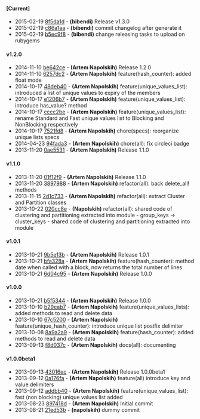 
#### [Current]
 * 2015-02-19 [8f5da1d](../../commit/8f5da1d) - __(bibendi)__ Release v1.3.0
 * 2015-02-19 [c86a1aa](../../commit/c86a1aa) - __(bibendi)__ commit changelog after generate it
 * 2015-02-19 [b5ec9f8](../../commit/b5ec9f8) - __(bibendi)__ change releasing tasks to upload on rubygems

#### v1.2.0
 * 2014-11-10 [be642ce](../../commit/be642ce) - __(Artem Napolskih)__ Release 1.2.0
 * 2014-11-10 [6257dc2](../../commit/6257dc2) - __(Artem Napolskih)__ feature(hash_counter): added float mode
 * 2014-10-17 [48deb40](../../commit/48deb40) - __(Artem Napolskih)__ feature(unique_values_list): introduced a list of unique values to expiry of the members
 * 2014-10-17 [e1206b7](../../commit/e1206b7) - __(Artem Napolskih)__ feature(unique_values_list): introduce has_value? method
 * 2014-10-17 [cccc2be](../../commit/cccc2be) - __(Artem Napolskih)__ feature(unique_values_list): rename Standard and Fast unique values list to Blocking and NonBlocking respectively
 * 2014-10-17 [7521fd8](../../commit/7521fd8) - __(Artem Napolskih)__ chore(specs): reorganize unique lists specs
 * 2014-04-23 [94fada3](../../commit/94fada3) - __(Artem Napolskih)__ chore(all): fix circleci badge
 * 2013-11-20 [0ae5531](../../commit/0ae5531) - __(Artem Napolskih)__ Release 1.1.0

#### v1.1.0
 * 2013-11-20 [01f12f9](../../commit/01f12f9) - __(Artem Napolskih)__ Release 1.1.0
 * 2013-11-20 [3897988](../../commit/3897988) - __(Artem Napolskih)__ refactor(all): back delete_all! methods
 * 2013-11-15 [2d1c733](../../commit/2d1c733) - __(Artem Napolskih)__ refactor(all): extract Cluster and Partition classes
 * 2013-10-22 [020cc8e](../../commit/020cc8e) - __(Napolskih)__ refactor(all): shared code of clustering and partitioning extracted into module - group_keys -> cluster_keys - shared code of clustering and partitioning extracted into module

#### v1.0.1
 * 2013-10-21 [9b5e13b](../../commit/9b5e13b) - __(Artem Napolskih)__ Release 1.0.1
 * 2013-10-21 [bfa328a](../../commit/bfa328a) - __(Artem Napolskih)__ feature(hash_counter): method date when called with a block, now returns the total number of lines
 * 2013-10-21 [6d04c95](../../commit/6d04c95) - __(Artem Napolskih)__ Release 1.0.0

#### v1.0.0
 * 2013-10-21 [b5f5344](../../commit/b5f5344) - __(Artem Napolskih)__ Release 1.0.0
 * 2013-10-10 [b29eab7](../../commit/b29eab7) - __(Artem Napolskih)__ feature(unique_values_lists): added methods to read and delete data
 * 2013-10-10 [67c5200](../../commit/67c5200) - __(Artem Napolskih)__ feature(unique_hash_counter): introduce unique list postfix delimiter
 * 2013-10-08 [8a9a2a9](../../commit/8a9a2a9) - __(Artem Napolskih)__ feature(hash_counter): added methods to read and delete data
 * 2013-09-13 [f8d037c](../../commit/f8d037c) - __(Artem Napolskih)__ docs(all): documenting

#### v1.0.0beta1
 * 2013-09-13 [43016ec](../../commit/43016ec) - __(Artem Napolskih)__ Release 1.0.0beta1
 * 2013-09-12 [0a176fa](../../commit/0a176fa) - __(Artem Napolskih)__ feature(all) introduce key and value delimiters
 * 2013-09-12 [addbb40](../../commit/addbb40) - __(Artem Napolskih)__ feature(unique_values_list): fast (non blocking) unique values list added
 * 2013-08-23 [897418d](../../commit/897418d) - __(Artem Napolskih)__ Initial commit
 * 2013-08-21 [21ed53b](../../commit/21ed53b) - __(napolskih)__ dummy commit
